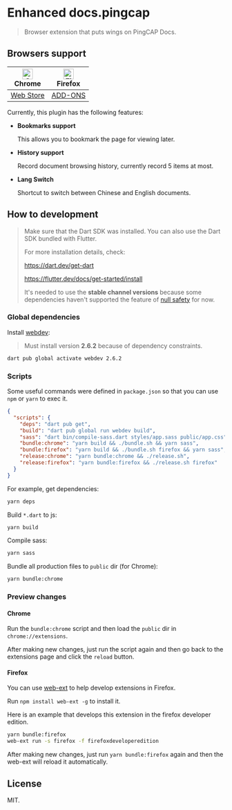# Enhanced docs.pingcap

> Browser extension that puts wings on PingCAP Docs.

## Browsers support

| <img src="https://raw.githubusercontent.com/alrra/browser-logos/master/src/chrome/chrome_48x48.png" alt="Chrome" width="24px" height="24px" /><br />Chrome | <img src="https://raw.githubusercontent.com/alrra/browser-logos/master/src/firefox/firefox_48x48.png" alt="Firefox" width="24px" height="24px" /><br />Firefox |
| :--------------------------------------------------------------------------------------------------------------------------------------------------------: | :------------------------------------------------------------------------------------------------------------------------------------------------------------: |
|                       [Web Store](https://chrome.google.com/webstore/detail/enhanced-pingcap-docs/gmlnojpblggphjoccipabhkgdlnppdid)                        |                                        [ADD-ONS](https://addons.mozilla.org/en-US/firefox/addon/enhanced-pingcap-docs)                                         |

Currently, this plugin has the following features:

- **Bookmarks support**

  This allows you to bookmark the page for viewing later.

- **History support**

  Record document browsing history, currently record 5 items at most.

- **Lang Switch**

  Shortcut to switch between Chinese and English documents.

## How to development

> Make sure that the Dart SDK was installed. You can also use the Dart SDK bundled with Flutter.
>
> For more installation details, check:
>
> <https://dart.dev/get-dart>
>
> <https://flutter.dev/docs/get-started/install>
>
> It's needed to use the **stable channel versions** because some dependencies haven't supported the feature of [null safety](https://medium.com/dartlang/announcing-dart-null-safety-beta-87610fee6730) for now.

### Global dependencies

Install [webdev](https://pub.dev/packages/webdev):

> Must install version **2.6.2** because of dependency constraints.

```sh
dart pub global activate webdev 2.6.2
```

### Scripts

Some useful commands were defined in `package.json` so that you can use `npm` or `yarn` to exec it.

```json
{
  "scripts": {
    "deps": "dart pub get",
    "build": "dart pub global run webdev build",
    "sass": "dart bin/compile-sass.dart styles/app.sass public/app.css",
    "bundle:chrome": "yarn build && ./bundle.sh && yarn sass",
    "bundle:firefox": "yarn build && ./bundle.sh firefox && yarn sass",
    "release:chrome": "yarn bundle:chrome && ./release.sh",
    "release:firefox": "yarn bundle:firefox && ./release.sh firefox"
  }
}
```

For example, get dependencies:

```sh
yarn deps
```

Build `*.dart` to js:

```sh
yarn build
```

Compile sass:

```sh
yarn sass
```

Bundle all production files to `public` dir (for Chrome):

```sh
yarn bundle:chrome
```

### Preview changes

#### Chrome

Run the `bundle:chrome` script and then load the `public` dir in `chrome://extensions`.

After making new changes, just run the script again and then go back to the extensions page and click the `reload` button.

#### Firefox

You can use [web-ext](https://github.com/mozilla/web-ext) to help develop extensions in Firefox.

Run `npm install web-ext -g` to install it.

Here is an example that develops this extension in the firefox developer edition.

```sh
yarn bundle:firefox
web-ext run -s firefox -f firefoxdeveloperedition
```

After making new changes, just run `yarn bundle:firefox` again and then the web-ext will reload it automatically.

## License

MIT.
